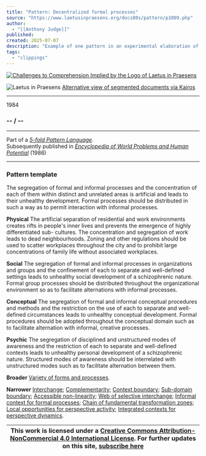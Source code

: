 ```yaml
---
title: "Pattern: Decentralized formal processes"
source: "https://www.laetusinpraesens.org/docs80s/pattern/p1009.php"
author:
  - "[[Anthony Judge]]"
published:
created: 2025-07-07
description: "Example of one pattern in an experimental elaboration of a 5-fold pattern language. This explores the parallel between patterns at the physical level, the social level, the conceptual level, and the psychic level in the light of an underlying template based on the insights of Christopher Alexander"
tags:
  - "clippings"
---
```

[![Challenges to Comprehension Implied by the Logo
of Laetus in Praesens](https://www.laetusinpraesens.org/common/images/achngcol.jpg "Challenges to Comprehension Implied by the Logo
of Laetus in Praesens")](https://www.laetusinpraesens.org/context/logo_laetus.php)

![Laetus in Praesens](https://www.laetusinpraesens.org/common/images/laetus_title2.png) [Alternative view of segmented documents via Kairos](https://kairos.laetusinpraesens.org/p1009_8_pat_h_1)

---

1984

### \-- / --

---

Part of a *[5-fold Pattern Language](https://www.laetusinpraesens.org/docs80s/84patlan.php)*.  
Subsequently published in *[Encyclopedia of World Problems and Human Potential](https://www.un-intelligible.org/projects/homeency.php)* (1986)

---

### Pattern template

The segregation of formal and informal processes and the concentration of each of them within distinct and unrelated areas is artificial and leads to their unhealthy development. Formal processes should be distributed in such a way as to permit interaction with informal processes.

**Physical** The artificial separation of residential and work environments creates rifts in people's inner lives and prevents the emergence of highly differentiated sub- cultures. The concentration and segregation of work leads to dead neighbourhoods. Zoning and other regulations should be used to scatter workplaces throughout the city and to prohibit large concentrations of family life without associated workplaces.

**Social** The segregation of formal and informal processes in organizations and groups and the confinement of each to separate and well-defined settings leads to unhealthy social development of a schizophrenic nature. Formal group processes should be distributed throughout the organizational environment so as to facilitate alternations with informal processes.

**Conceptual** The segregation of formal and informal conceptual procedures and methods and the restriction on the use of each to separate and well-defined circumstances leads to unhealthy conceptual development. Formal procedures should be adopted throughout the conceptual domain such as to facilitate alternation with informal, creative processes.

**Psychic** The segregation of disciplined and unstructured modes of awareness and the restriction of each to separate and well-defined contexts leads to unhealthy personal development of a schizophrenic nature. Structured modes of awareness should be interrelated with unstructured modes such as to facilitate alternation between them.

**Broader** [Variety of forms and processes](https://www.laetusinpraesens.org/docs80s/pattern/p1008.php).

**Narrower** [Interchange](https://www.laetusinpraesens.org/docs80s/pattern/p1034.php); [Complementarity](https://www.laetusinpraesens.org/docs80s/pattern/p1027.php); [Context boundary](https://www.laetusinpraesens.org/docs80s/pattern/p1015.php); [Sub-domain boundary](https://www.laetusinpraesens.org/docs80s/pattern/p1013.php); [Accessible non-linearity](https://www.laetusinpraesens.org/docs80s/pattern/p1060.php); [Web of selective interchange](https://www.laetusinpraesens.org/docs80s/pattern/p1019.php); [Informal context for formal processes](https://www.laetusinpraesens.org/docs80s/pattern/p1041.php); [Chain of fundamental transformation zones](https://www.laetusinpraesens.org/docs80s/pattern/p1042.php); [Local opportunities for perspective activity](https://www.laetusinpraesens.org/docs80s/pattern/p1157.php); [Integrated contexts for perspective dynamics](https://www.laetusinpraesens.org/docs80s/pattern/p1080.php).

| This work is licensed under a [Creative Commons Attribution-NonCommercial 4.0 International License](http://creativecommons.org/licenses/by-nc/4.0/).  For further updates on this site, [subscribe here](https://laetusinpraesens.us19.list-manage.com/subscribe/post?u=1b1bc3aae057999099ff24455&id=4c64c53b45) |
| --- |